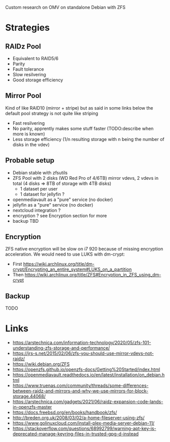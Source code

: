 Custom research on OMV on standalone Debian with ZFS

# Strategies

## RAIDz Pool

- Equivalent to RAID5/6
- Parity
- Fault tolerance
- Slow resilvering
- Good storage efficiency

## Mirror Pool

Kind of like RAID10 (mirror + stripe) but as said in some links below the default pool strategy
is not quite like striping

- Fast resilvering
- No parity, apprently makes some stuff faster (TODO:describe when more is known)
- Less storage efficiency (1/n resulting storage with n being the number of disks in the vdev)

## Probable setup
- Debian stable with zfsutils
- ZFS Pool with 2 disks (WD Red Pro of 4/6TB) mirror vdevs, 2 vdevs in total (4 disks => 8TB of storage with 4TB disks)
  - 1 dataset per user
  - 1 dataset for jellyfin ?
- openmediavault as a "pure" service (no docker)
- jellyfin as a "pure" service (no docker)
- nextcloud integration ?
- encryption ? see Encryption section for more
- backup TBD

## Encryption
ZFS native encryption will be slow on i7 920 because of missing encryption acceleration.
We would need to use LUKS with dm-crypt:
- First https://wiki.archlinux.org/title/dm-crypt/Encrypting_an_entire_system#LUKS_on_a_partition
- Then https://wiki.archlinux.org/title/ZFS#Encryption_in_ZFS_using_dm-crypt

## Backup
TODO

# Links

- https://arstechnica.com/information-technology/2020/05/zfs-101-understanding-zfs-storage-and-performance/
- https://jrs-s.net/2015/02/06/zfs-you-should-use-mirror-vdevs-not-raidz/
- https://wiki.debian.org/ZFS
- https://openzfs.github.io/openzfs-docs/Getting%20Started/index.html
- https://openmediavault.readthedocs.io/en/latest/installation/on_debian.html
- https://www.truenas.com/community/threads/some-differences-between-raidz-and-mirrors-and-why-we-use-mirrors-for-block-storage.44068/
- https://arstechnica.com/gadgets/2021/06/raidz-expansion-code-lands-in-openzfs-master
- https://docs.freebsd.org/en/books/handbook/zfs/
- http://breden.org.uk/2008/03/02/a-home-fileserver-using-zfs/
- https://www.golinuxcloud.com/install-plex-media-server-debian-11/
- https://stackoverflow.com/questions/68992799/warning-apt-key-is-deprecated-manage-keyring-files-in-trusted-gpg-d-instead
